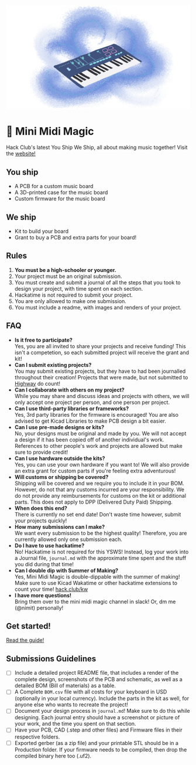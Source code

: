 ![Mini MIDI Magic Logo](/assets/readme/controller.png)
# 🎹 Mini Midi Magic
Hack Club's latest You Ship We Ship, all about making music together!
Visit the [website!](https://midi.hackclub.com/)
## You ship
- A PCB for a custom music board
- A 3D-printed case for the music board
- Custom firmware for the music board

## We ship
- Kit to build your board
- Grant to buy a PCB and extra parts for your board!

## Rules
1. **You must be a high-schooler or younger.**
2. Your project must be an original submission.
3. You must create and submit a journal of all the steps that you took to design your project, with time spent on each section.
4. Hackatime is not required to submit your project.
5. You are only allowed to make one submission.
6. You must include a readme, with images and renders of your project.

## FAQ
- **Is it free to participate?**  
Yes, you are all invited to share your projects and receive funding! This isn't a competetion, so each submitted project will receive the grant and kit!
- **Can I submit existing projects?**  
You may submit existing projects, but they have to had been journalled throughout their creation! Projects that were made, but not submitted to [Highway](https://highway.hackclub.com/) do count!
- **Can I collaborate with others on my project?**  
While you may share and discuss ideas and projects with others, we will only accept one project per person, and one person per project.
- **Can I use third-party libraries or frameworks?**  
Yes, 3rd party libraries for the firmware is encouraged! You are also advised to get Kicad Libraries to make PCB design a bit easier.
- **Can I use pre-made designs or kits?**  
No, your designs must be original and made by you. We will not accept a design if it has been copied off of another individual's work. References to other people's work and projects are allowed but make sure to provide credit!
- **Can I use hardware outside the kits?**  
Yes, you can use your own hardware if you want to! We will also provide an extra grant for custom parts if you're feeling extra adventurous!
- **Will customs or shipping be covered?**  
Shipping will be covered and we require you to include it in your BOM. However, do not that any customs incurred are your responsibility. We do not provide any reimbursements for customs on the kit or additional parts. This does not apply to DPP (Delivered Duty Paid) Shipping.
- **When does this end?**  
There is currently no set end date! Don't waste time however, submit your projects quickly!
- **How many submissions can I make?**  
We want every submission to be the highest quality! Therefore, you are currently allowed only one submission each.
- **Do I have to use hackatime?**  
No! Hackatime is not required for this YSWS! Instead, log your work into a Journal file, `journal.md` with the approximate time spent and the stuff you did during that time!
- **Can I double dip with Summer of Making?**  
Yes, Mini Midi Magic is double-dippable with the summer of making! Make sure to use Kicad Wakatime or other hackatime extensions to count your time! [hack.club/kw](https://hack.club/kw/)
- **I have more questions!**  
Bring them over to the mini midi magic channel in slack! Or, dm me (@nimit) personally!

## Get started!
[Read the guide!](GUIDE.md)

## Submissions Guidelines
 - [ ] Include a detailed project README file, that includes a render of the complete design, screenshots of the PCB and schematic, as well as a detailed BOM (Bill of materials) as a table.
 - [ ] A Complete `BOM.csv` file with all costs for your keyboard in USD (optionally in your local currency). Include the parts in the kit as well, for anyone else who wants to recreate the project!
 - [ ] Document your design process in `journal.md`! Make sure to do this while designing. Each journal entry should have a screenshot or picture of your work, and the time you spent on that section.
 - [ ] Have your PCB, CAD (.step and other files) and Firmware files in their respective folders.
 - [ ] Exported gerber (as a zip file) and your printable STL should be in a Production folder. If your firmware needs to be compiled, then drop the compiled binary here too (.uf2).
